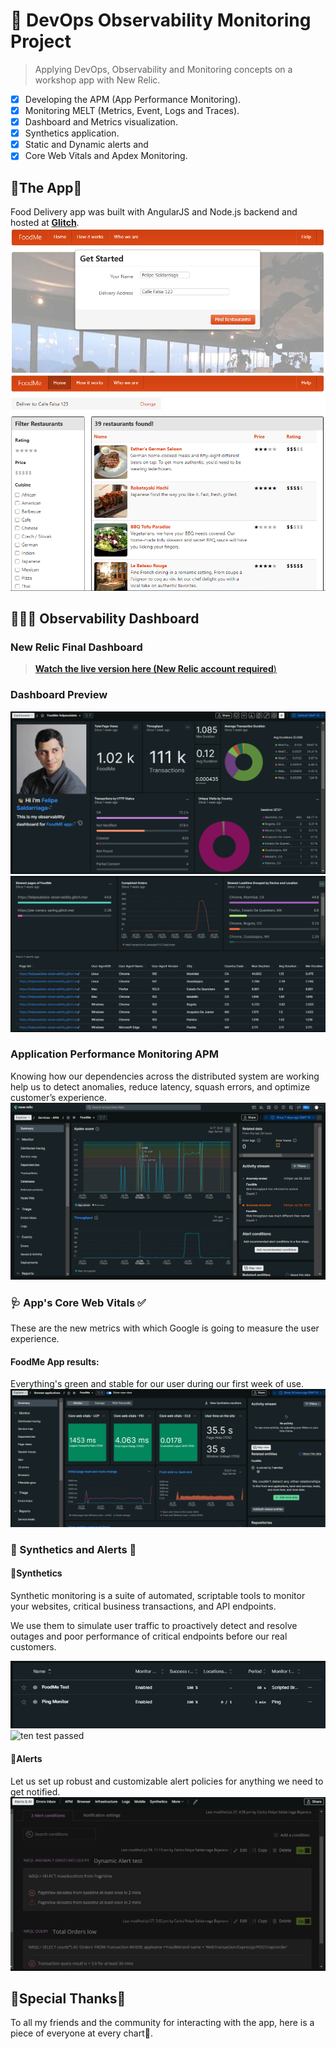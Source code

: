 # **🔎 DevOps Observability Monitoring Project**

> Applying DevOps, Observability and Monitoring concepts on a workshop app with New Relic.

- [X] Developing the APM (App Performance Monitoring).
- [X] Monitoring MELT (Metrics, Event, Logs and Traces).
- [X] Dashboard and Metrics visualization.
- [X] Synthetics application.
- [X] Static and Dynamic alerts and 
- [X] Core Web Vitals and Apdex Monitoring.

## **🛵The App🍱**

 Food Delivery app was built with AngularJS
and Node.js backend and hosted at [**Glitch**](https://glitch.com/edit/#!/felipesaldata-observability).
![home](figures/app1.png)
![app2](figures/app2.png)

## **👨🏻‍🏫 Observability Dashboard**

### **New Relic Final Dashboard**
>[**Watch the live version here (New Relic account required**)](https://onenr.io/0BQ1AqAAWQx)

### **Dashboard Preview**
![Dashboard 1](/figures/dashboard1.PNG)
![Dashboard 2](/figures/dashboard2.PNG)

### **Application Performance Monitoring APM**
Knowing how our dependencies across the  distributed system are working help us to detect anomalies, reduce latency, squash errors, and optimize customer’s experience.
![](/figures/APM.png)


### **🩺 App's Core Web Vitals ✅**
 These are the new metrics with which Google is going to measure the user experience. 

#### **FoodMe App results:**
Everything's green and stable for our user during our first week of use.
 ![Core Web Vitals](/figures/corewebvitals.png)


### **🤖 Synthetics and Alerts 🚨**
#### **🤖Synthetics**
Synthetic monitoring is a suite of automated, scriptable tools to monitor your websites, critical business transactions, and API endpoints. 

We use them to  simulate user traffic to proactively detect and resolve outages and poor performance of critical endpoints before our real customers.

![Syntethics](/figures/synthetics1.png)
![ten test passed](https://s3.us-west-2.amazonaws.com/secure.notion-static.com/731da494-4e2a-4f6a-91d2-1aa1ba98cfef/Untitled.png?X-Amz-Algorithm=AWS4-HMAC-SHA256&X-Amz-Content-Sha256=UNSIGNED-PAYLOAD&X-Amz-Credential=AKIAT73L2G45EIPT3X45%2F20220731%2Fus-west-2%2Fs3%2Faws4_request&X-Amz-Date=20220731T005951Z&X-Amz-Expires=86400&X-Amz-Signature=79cb0543c4406703da8ded4dde5a6bae8cf453ae0cd1b7e18079e15211281f7f&X-Amz-SignedHeaders=host&response-content-disposition=filename%20%3D%22Untitled.png%22&x-id=GetObject)

#### **🚨Alerts**
Let us set up robust and customizable alert policies for anything we need to get notified.
![alerts](/figures/alerts.png)


## **💙Special Thanks💙**
To all my friends and the community for interacting with the app, here is a piece of everyone at every chart🥰.


